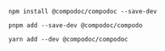 ```shell renderer="angular" language="js" packageManager="npm"
npm install @compodoc/compodoc --save-dev
```

```shell renderer="angular" language="js" packageManager="pnpm"
pnpm add --save-dev @compodoc/compodo
```

```shell renderer="angular" language="js" packageManager="yarn"
yarn add --dev @compodoc/compodoc
```


